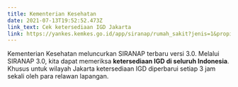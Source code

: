 ```yaml
---
title: Kementerian Kesehatan
date: 2021-07-13T19:52:52.473Z
link_text: Cek ketersediaan IGD Jakarta
link: https://yankes.kemkes.go.id/app/siranap/rumah_sakit?jenis=1&propinsi=31prop&kabkota=
---
```

Kementerian Kesehatan meluncurkan SIRANAP terbaru versi 3.0. Melalui SIRANAP 3.0, kita dapat memeriksa **ketersediaan IGD di seluruh Indonesia**. Khusus untuk wilayah Jakarta ketersediaan IGD diperbarui setiap 3 jam sekali oleh para relawan lapangan.